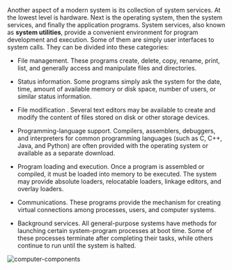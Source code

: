 Another aspect of a modern system is its collection of system services. At the lowest level is hardware. Next is the operating system, then the system services, and finally the application programs. System services, also known as **system utilities**, provide a convenient environment for program development and execution. Some of them are simply user interfaces to system calls.  They can be divided into these categories:

- File management. These programs create, delete, copy, rename, print, list, and generally access and manipulate files and directories.

- Status information. Some programs simply ask the system for the date, time, amount of available memory or disk space, number of users, or similar status information.

- File modification . Several text editors may be available to create and modify the content of files stored on disk or other storage devices. 

- Programming-language support. Compilers, assemblers, debuggers, and interpreters for common programming languages (such as C, C++, Java, and Python) are often provided with the operating system or available as a separate download.

- Program loading and execution. Once a program is assembled or compiled, it must be loaded into memory to be executed. The system may provide absolute loaders, relocatable loaders, linkage editors, and overlay loaders.

- Communications. These programs provide the mechanism for creating virtual connections among processes, users, and computer systems. 

- Background services. All general-purpose systems have methods for launching certain system-program processes at boot time. Some of these processes terminate after completing their tasks, while others continue to run until the system is halted.

![computer-components](computer-components.png)